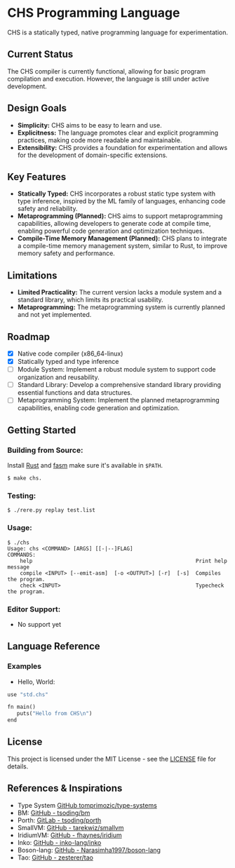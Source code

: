 # CHS Programming Language

CHS is a statically typed, native programming language for experimentation.

## Current Status

The CHS compiler is currently functional, allowing for basic program compilation and execution. However, the language is still under active development.

## Design Goals

- **Simplicity:** CHS aims to be easy to learn and use.
- **Explicitness:** The language promotes clear and explicit programming practices, making code more readable and maintainable.
- **Extensibility:** CHS provides a foundation for experimentation and allows for the development of domain-specific extensions.

## Key Features

- **Statically Typed:** CHS incorporates a robust static type system with type inference, inspired by the ML family of languages, enhancing code safety and reliability.
- **Metaprogramming (Planned):** CHS aims to support metaprogramming capabilities, allowing developers to generate code at compile time, enabling powerful code generation and optimization techniques.
- **Compile-Time Memory Management (Planned):** CHS plans to integrate a compile-time memory management system, similar to Rust, to improve memory safety and performance.

## Limitations

- **Limited Practicality:** The current version lacks a module system and a standard library, which limits its practical usability.
- **Metaprogramming:** The metaprogramming system is currently planned and not yet implemented.

## Roadmap

- [x] Native code compiler (x86_64-linux)
- [x] Statically typed and type inference
- [ ] Module System: Implement a robust module system to support code organization and reusability.
- [ ] Standard Library: Develop a comprehensive standard library providing essential functions and data structures.
- [ ] Metaprogramming System: Implement the planned metaprogramming capabilities, enabling code generation and optimization.

## Getting Started

### Building from Source:

Install [Rust](https://www.rust-lang.org/) and [fasm](https://flatassembler.net/) make sure it's available in `$PATH`.

```console
$ make chs.
```

### Testing:

```console
$ ./rere.py replay test.list
```

### Usage:

```console
$ ./chs
Usage: chs <COMMAND> [ARGS] [[-|--]FLAG]
COMMANDS:
    help                                                    Print help message
    compile <INPUT> [--emit-asm]  [-o <OUTPUT>] [-r]  [-s]  Compiles the program.
    check <INPUT>                                           Typecheck the program.
```

### Editor Support:

- No support yet

## Language Reference

### Examples

- Hello, World:
    
```chs
use "std.chs"

fn main()
   puts("Hello from CHS\n")
end
```

## License

This project is licensed under the MIT License - see the [LICENSE](LICENSE) file for details.

## References & Inspirations

- Type System [GitHub tomprimozic/type-systems](https://github.com/tomprimozic/type-systems)
- BM: [GitHub - tsoding/bm](https://github.com/tsoding/bm)
- Porth: [GitLab - tsoding/porth](https://gitlab.com/tsoding/porth)
- SmallVM: [GitHub - tarekwiz/smallvm](https://github.com/tarekwiz/smallvm)
- IridiumVM: [GitHub - fhaynes/iridium](https://github.com/fhaynes/iridium)
- Inko: [GitHub - inko-lang/inko](https://github.com/inko-lang/inko)
- Boson-lang: [GitHub - Narasimha1997/boson-lang](https://github.com/Narasimha1997/boson-lang)
- Tao: [GitHub - zesterer/tao](https://github.com/zesterer/tao)
